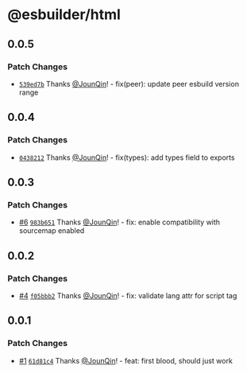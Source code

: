 # @esbuilder/html

## 0.0.5

### Patch Changes

- [`539ed7b`](https://github.com/rx-ts/esbuilder/commit/539ed7b9961cb454a1f2f0d06f50d84c02fa7346) Thanks [@JounQin](https://github.com/JounQin)! - fix(peer): update peer esbuild version range

## 0.0.4

### Patch Changes

- [`0438212`](https://github.com/rx-ts/esbuilder/commit/04382129496eaa3906e3435513ec4c4b35fc0134) Thanks [@JounQin](https://github.com/JounQin)! - fix(types): add types field to exports

## 0.0.3

### Patch Changes

- [#6](https://github.com/rx-ts/esbuilder/pull/6) [`983b651`](https://github.com/rx-ts/esbuilder/commit/983b651c9507bf935c4ca320183a6db03c0e6e5f) Thanks [@JounQin](https://github.com/JounQin)! - fix: enable compatibility with sourcemap enabled

## 0.0.2

### Patch Changes

- [#4](https://github.com/rx-ts/esbuilder/pull/4) [`f05bbb2`](https://github.com/rx-ts/esbuilder/commit/f05bbb2d77ad6fcdd13394ea6022bb9fa79d7c49) Thanks [@JounQin](https://github.com/JounQin)! - fix: validate lang attr for script tag

## 0.0.1

### Patch Changes

- [#1](https://github.com/rx-ts/esbuilder/pull/1) [`61d81c4`](https://github.com/rx-ts/esbuilder/commit/61d81c4b7aab18ca384817db668b671a05968fd9) Thanks [@JounQin](https://github.com/JounQin)! - feat: first blood, should just work
